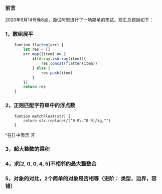 ### 前言

​	2020年9月14号晚8点，面试阿里进行了一场简单的笔试。现汇总题目如下：

### 1，数组展平

```javascript
	funtion flatten(arr) {
		let res = []
		arr.map((item) => {
			if(Array.isArray(item)){
				res.concat(flatten(item))
			} else {
				res.push(item)
			}
		})
		return res
	}
```



### 2，正则匹配字符串中的浮点数

```
	funtion matchFloat(str) {
		return str.replace(/[^0-9\.^0-9]/ig,"")
	}
```

^在[] 中表示 非

### 3，超大整数的乘积



### 4，求[2, 0, 0, 4, 5]不相邻的最大整数合



### 5，对象的对比，2个简单的对象是否相等（进阶： 类型，边界，容错）


